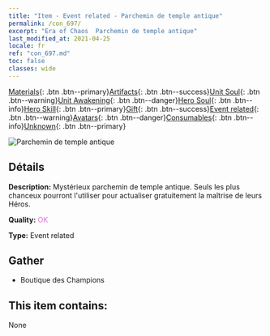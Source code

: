 ```yaml
---
title: "Item - Event related - Parchemin de temple antique"
permalink: /con_697/
excerpt: "Era of Chaos  Parchemin de temple antique"
last_modified_at: 2021-04-25
locale: fr
ref: "con_697.md"
toc: false
classes: wide
---
```

 [Materials](/ItemsFR/){: .btn .btn--primary}[Artifacts](/ItemsFR/Artifacts/){: .btn .btn--success}[Unit Soul](/ItemsFR/UnitSoul/){: .btn .btn--warning}[Unit Awakening](/ItemsFR/UnitAwakening/){: .btn .btn--danger}[Hero Soul](/ItemsFR/HeroSoul/){: .btn .btn--info}[Hero Skill](/ItemsFR/HeroSkill/){: .btn .btn--primary}[Gift](/ItemsFR/Gift/){: .btn .btn--success}[Event related](/ItemsFR/Events/){: .btn .btn--warning}[Avatars](/ItemsFR/Avatars/){: .btn .btn--danger}[Consumables](/ItemsFR/Consumables/){: .btn .btn--info}[Unknown](/ItemsFR/Unknown/){: .btn .btn--primary}

 ![Parchemin de temple antique](/images/t/i_373.png)

## Détails
 **Description:** Mystérieux parchemin de temple antique. Seuls les plus chanceux pourront l'utiliser pour actualiser gratuitement la maîtrise de leurs Héros.

 **Quality:** <span style="color: #DA70D6">OK</span>

 **Type:** Event related

## Gather

*    Boutique des Champions 

## This item contains:

  None

